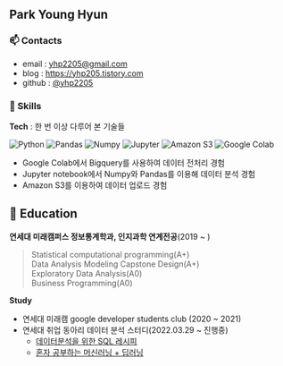 ## Park Young Hyun

### 📫 Contacts  
- email : yhp2205@gmail.com  
- blog : https://yhp205.tistory.com
- github : [@yhp2205](https://github.com/yhp2205)

### 💬 Skills
**Tech** : 한 번 이상 다루어 본 기술들

<img alt="Python" src ="https://img.shields.io/badge/Python-3776AB.svg?&style=flat-square&logo=Python&logoColor=white"/> </a>
<img alt="Pandas" src ="https://img.shields.io/badge/Pandas-150458.svg?&style=flat-square&logo=Pandas&logoColor=white"/> </a>
<img alt="Numpy" src ="https://img.shields.io/badge/Numpy-013243.svg?&style=flat-square&logo=Numpy&logoColor=white"/> </a>
<img alt="Jupyter" src ="https://img.shields.io/badge/Jupyter-F37626.svg?&style=flat-square&logo=Jupyter&logoColor=white"/> </a>
<img alt="Amazon S3" src ="https://img.shields.io/badge/Amazon S3-569A31.svg?&style=flat-square&logo=Amazon S3&logoColor=white"/> </a>
<img alt="Google Colab" src ="https://img.shields.io/badge/Google Colab-F9AB00.svg?&style=flat-square&logo=Google Colab&logoColor=white"/> </a>

- Google Colab에서 Bigquery를 사용하여 데이터 전처리 경험
- Jupyter notebook에서 Numpy와 Pandas를 이용해 데이터 분석 경험
- Amazon S3를 이용하여 데이터 업로드 경험

## 📖 Education  

**연세대 미래캠퍼스 정보통계학과, 인지과학 연계전공**(2019 ~ ) 
> Statistical computational programming(A+)  
> Data Analysis Modeling Capstone Design(A+)  
> Exploratory Data Analysis(A0)  
> Business Programming(A0)   

**Study**
- 연세대 미래캠 google developer students club (2020 ~ 2021)
- 연세대 취업 동아리 데이터 분석 스터디(2022.03.29 ~ 진행중)
  - [데이터분석을 위한 SQL 레시피](https://g.co/kgs/wPVrmG)
  - [혼자 공부하는 머신러닝 + 딥러닝](https://url.kr/1i3v2g)

<!--
**yhp2205/yhp2205** is a ✨ _special_ ✨ repository because its `README.md` (this file) appears on your GitHub profile.

Here are some ideas to get you started:

- 🔭 I’m currently working on ...
- 🌱 I’m currently learning ...
- 👯 I’m looking to collaborate on ...
- 🤔 I’m looking for help with ...
- 💬 Ask me about ...
- 📫 How to reach me: ...
- 😄 Pronouns: ...
- ⚡ Fun fact: ...
-->
